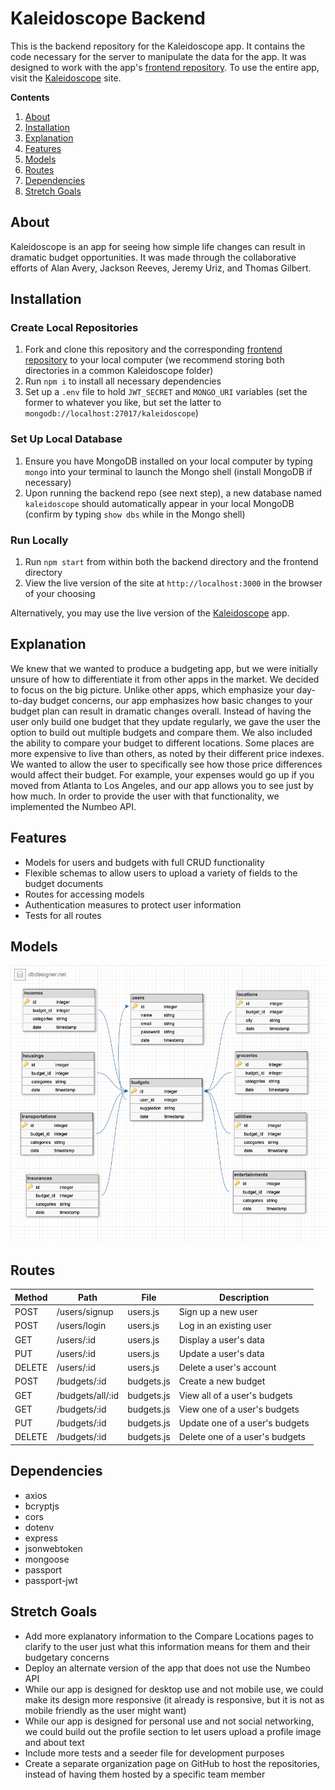 # Kaleidoscope Backend

This is the backend repository for the Kaleidoscope app. It contains the code necessary for the server to manipulate the data for the app. It was designed to work with the app's [frontend repository](https://github.com/jtreeves/budget-frontend). To use the entire app, visit the [Kaleidoscope](https://kaleidoscope-budget.herokuapp.com) site.

**Contents**

1. [About](https://github.com/jtreeves/budget-backend#about)
2. [Installation](https://github.com/jtreeves/budget-backend#installation)
3. [Explanation](https://github.com/jtreeves/budget-backend#explanation)
4. [Features](https://github.com/jtreeves/budget-backend#features)
5. [Models](https://github.com/jtreeves/budget-backend#models)
6. [Routes](https://github.com/jtreeves/budget-backend#routes)
7. [Dependencies](https://github.com/jtreeves/budget-backend#dependencies)
8. [Stretch Goals](https://github.com/jtreeves/budget-backend#stretch-goals)

## About

Kaleidoscope is an app for seeing how simple life changes can result in dramatic budget opportunities. It was made through the collaborative efforts of Alan Avery, Jackson Reeves, Jeremy Uriz, and Thomas Gilbert.

## Installation

### Create Local Repositories

1. Fork and clone this repository and the corresponding [frontend repository](https://github.com/jtreeves/budget-frontend) to your local computer (we recommend storing both directories in a common Kaleidoscope folder)
2. Run `npm i` to install all necessary dependencies
3. Set up a `.env` file to hold `JWT_SECRET` and `MONGO_URI` variables (set the former to whatever you like, but set the latter to `mongodb://localhost:27017/kaleidoscope`)

### Set Up Local Database

1. Ensure you have MongoDB installed on your local computer by typing `mongo` into your terminal to launch the Mongo shell (install MongoDB if necessary)
2. Upon running the backend repo (see next step), a new database named `kaleidoscope` should automatically appear in your local MongoDB (confirm by typing `show dbs` while in the Mongo shell)

### Run Locally

1. Run `npm start` from within both the backend directory and the frontend directory
2. View the live version of the site at `http://localhost:3000` in the browser of your choosing

Alternatively, you may use the live version of the [Kaleidoscope](https://kaleidoscope-budget.herokuapp.com) app.

## Explanation

We knew that we wanted to produce a budgeting app, but we were initially unsure of how to differentiate it from other apps in the market. We decided to focus on the big picture. Unlike other apps, which emphasize your day-to-day budget concerns, our app emphasizes how basic changes to your budget plan can result in dramatic changes overall. Instead of having the user only build one budget that they update regularly, we gave the user the option to build out multiple budgets and compare them. We also included the ability to compare your budget to different locations. Some places are more expensive to live than others, as noted by their different price indexes. We wanted to allow the user to specifically see how those price differences would affect their budget. For example, your expenses would go up if you moved from Atlanta to Los Angeles, and our app allows you to see just by how much. In order to provide the user with that functionality, we implemented the Numbeo API.

## Features

- Models for users and budgets with full CRUD functionality
- Flexible schemas to allow users to upload a variety of fields to the budget documents
- Routes for accessing models
- Authentication measures to protect user information
- Tests for all routes

## Models

![ERD](/images/erd.png)

## Routes

| Method | Path             | File       | Description                    |
| ------ | ---------------- | ---------- | ------------------------------ |
| POST   | /users/signup    | users.js   | Sign up a new user             |
| POST   | /users/login     | users.js   | Log in an existing user        |
| GET    | /users/:id       | users.js   | Display a user's data          |
| PUT    | /users/:id       | users.js   | Update a user's data           |
| DELETE | /users/:id       | users.js   | Delete a user's account        |
| POST   | /budgets/:id     | budgets.js | Create a new budget            |
| GET    | /budgets/all/:id | budgets.js | View all of a user's budgets   |
| GET    | /budgets/:id     | budgets.js | View one of a user's budgets   |
| PUT    | /budgets/:id     | budgets.js | Update one of a user's budgets |
| DELETE | /budgets/:id     | budgets.js | Delete one of a user's budgets |

## Dependencies

- axios
- bcryptjs
- cors
- dotenv
- express
- jsonwebtoken
- mongoose
- passport
- passport-jwt

## Stretch Goals

- Add more explanatory information to the Compare Locations pages to clarify to the user just what this information means for them and their budgetary concerns
- Deploy an alternate version of the app that does not use the Numbeo API
- While our app is designed for desktop use and not mobile use, we could make its design more responsive (it already is responsive, but it is not as mobile friendly as the user might want)
- While our app is designed for personal use and not social networking, we could build out the profile section to let users upload a profile image and about text
- Include more tests and a seeder file for development purposes
- Create a separate organization page on GitHub to host the repositories, instead of having them hosted by a specific team member